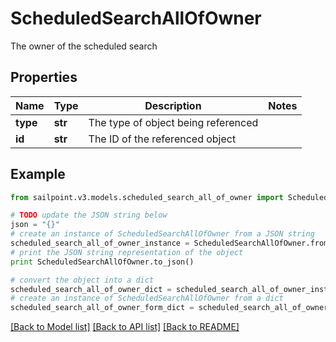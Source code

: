 # ScheduledSearchAllOfOwner

The owner of the scheduled search

## Properties

Name | Type | Description | Notes
------------ | ------------- | ------------- | -------------
**type** | **str** | The type of object being referenced | 
**id** | **str** | The ID of the referenced object | 

## Example

```python
from sailpoint.v3.models.scheduled_search_all_of_owner import ScheduledSearchAllOfOwner

# TODO update the JSON string below
json = "{}"
# create an instance of ScheduledSearchAllOfOwner from a JSON string
scheduled_search_all_of_owner_instance = ScheduledSearchAllOfOwner.from_json(json)
# print the JSON string representation of the object
print ScheduledSearchAllOfOwner.to_json()

# convert the object into a dict
scheduled_search_all_of_owner_dict = scheduled_search_all_of_owner_instance.to_dict()
# create an instance of ScheduledSearchAllOfOwner from a dict
scheduled_search_all_of_owner_form_dict = scheduled_search_all_of_owner.from_dict(scheduled_search_all_of_owner_dict)
```
[[Back to Model list]](../README.md#documentation-for-models) [[Back to API list]](../README.md#documentation-for-api-endpoints) [[Back to README]](../README.md)


